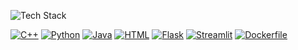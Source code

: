 <!--
**Isteyak12/Isteyak12** is a ✨ _special_ ✨ repository because its `README.md` (this file) appears on your GitHub profile.


- 🔭 I’m currently working on Java
- 🌱 I’m currently learning Java
- 👯 I’m looking to collaborate on Java projects
- 🤔 I’m looking for help with Java
- 💬 Ask me about Python and C++
- 📫 How to reach me: isteyakislam12@gmail.com
- ⚡ Fun fact: I know C++ and Python data structure.
-->
![Tech Stack](https://img.shields.io/badge/Tech%20Stack-HTML%20%7C%20CSS%20%7C%20JavaScript-#4E74FF%20to%20#9561D8?style=for-the-badge)




[![C++](https://img.shields.io/badge/C++-blue?logo=c%2B%2B&style=for-the-badge)](https://en.wikipedia.org/wiki/C%2B%2B)
[![Python](https://img.shields.io/badge/Python-blue?logo=python&style=for-the-badge)](https://www.python.org/)
[![Java](https://img.shields.io/badge/Java-orange?logo=java&style=for-the-badge)](https://www.java.com/)
[![HTML](https://img.shields.io/badge/HTML-red?logo=html5&style=for-the-badge)](https://en.wikipedia.org/wiki/HTML)
[![Flask](https://img.shields.io/badge/Flask-yellow?logo=flask&style=for-the-badge)](https://flask.palletsprojects.com/)
[![Streamlit](https://img.shields.io/badge/Streamlit-purple?logo=streamlit&style=for-the-badge)](https://streamlit.io/)
[![Dockerfile](https://img.shields.io/badge/Dockerfile-blueviolet?logo=docker&style=for-the-badge)](https://www.docker.com/)






